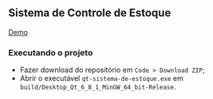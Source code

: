 ## Sistema de Controle de Estoque

[Demo](https://docs.google.com/presentation/d/1EbOcTebSsoZ_Up9lEjcvuEmiGezzueUVmK8exO0-Wpc/edit#slide=id.p)

### Executando o projeto
  - Fazer download do repositório em ```Code > Download ZIP```;
  - Abrir o executável  ```qt-sistema-de-estoque.exe``` em ```build/Desktop_Qt_6_8_1_MinGW_64_bit-Release```.

